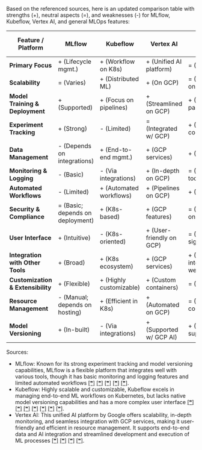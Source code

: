 Based on the referenced sources, here is an updated comparison table with strengths (+), neutral aspects (=), and weaknesses (-) for MLflow, Kubeflow, Vertex AI, and general MLOps features:

| Feature / Platform             | MLflow | Kubeflow | Vertex AI | General MLOps Features |
|--------------------------------|----------------------|------------------------|-------------------------|--------------------------------------|
| **Primary Focus**              | + (Lifecycle mgmt.)  | + (Workflow on K8s)    | + (Unified AI platform) | = (Varies)                            |
| **Scalability**                | = (Varies)           | + (Distributed ML)     | + (On GCP)              | = (Depends on tools)                 |
| **Model Training & Deployment**| + (Supported)        | + (Focus on pipelines) | + (Streamlined on GCP)  | + (Integral part)                    |
| **Experiment Tracking**        | + (Strong)           | - (Limited)            | = (Integrated w/ GCP)  | + (Key component)                    |
| **Data Management**            | - (Depends on integrations) | + (End-to-end mgmt.) | + (GCP services)      | + (Essential)                        |
| **Monitoring & Logging**       | - (Basic)            | - (Via integrations)   | + (In-depth on GCP)     | = (Varies by tool)                   |
| **Automated Workflows**        | - (Limited)          | + (Automated workflows)| + (Pipelines on GCP)    | + (Common)                           |
| **Security & Compliance**      | = (Basic; depends on deployment) | + (K8s-based) | + (GCP features)    | = (Depends on platform)              |
| **User Interface**             | + (Intuitive)        | - (K8s-oriented)       | + (User-friendly on GCP)| = (Varies significantly)             |
| **Integration with Other Tools**| + (Broad)           | + (K8s ecosystem)      | + (GCP services)        | + (Often integrates well)            |
| **Customization & Extensibility**| + (Flexible)       | + (Highly customizable)| + (Custom containers)   | = (Varies)                           |
| **Resource Management**        | - (Manual; depends on hosting) | + (Efficient in K8s) | + (Automated on GCP) | = (Key consideration)                |
| **Model Versioning**           | + (In-built)         | - (Via integrations)   | + (Supported w/ GCP AI) | + (Commonly supported)               |

Sources:
- MLflow: Known for its strong experiment tracking and model versioning capabilities, MLflow is a flexible platform that integrates well with various tools, though it has basic monitoring and logging features and limited automated workflows [[❞]](https://www.run.ai/guides/machine-learning-operations/mlflow) [[❞]](https://www.run.ai/guides/machine-learning-operations/mlflow) [[❞]](https://www.run.ai/guides/machine-learning-operations/mlflow) [[❞]](https://www.run.ai/guides/machine-learning-operations/mlflow) [[❞]](https://www.run.ai/guides/machine-learning-operations/mlflow).
- Kubeflow: Highly scalable and customizable, Kubeflow excels in managing end-to-end ML workflows on Kubernetes, but lacks native model versioning capabilities and has a more complex user interface [[❞]](https://www.bmc.com/blogs/kubeflow/) [[❞]](https://www.bmc.com/blogs/kubeflow/) [[❞]](https://www.bmc.com/blogs/kubeflow/#:~:text=Kubeflow%20is%20a%20staple%20for,premise%29%20for%20ML%20workloads.%E2%80%9D) [[❞]](https://www.bmc.com/blogs/kubeflow/) [[❞]](https://www.bmc.com/blogs/kubeflow/) [[❞]](https://www.bmc.com/blogs/kubeflow/) [[❞]](https://www.bmc.com/blogs/kubeflow/).
- Vertex AI: This unified AI platform by Google offers scalability, in-depth monitoring, and seamless integration with GCP services, making it user-friendly and efficient in resource management. It supports end-to-end data and AI integration and streamlined development and execution of ML processes [[❞]](https://xebia.com/blog/what-is-google-cloud-vertex-ai/) [[❞]](https://xebia.com/blog/what-is-google-cloud-vertex-ai/) [[❞]](https://xebia.com/blog/what-is-google-cloud-vertex-ai/#:~:text=%2A%20End,execute%20ML%20models%20from%20there) [[❞]](https://xebia.com/blog/what-is-google-cloud-vertex-ai/).
